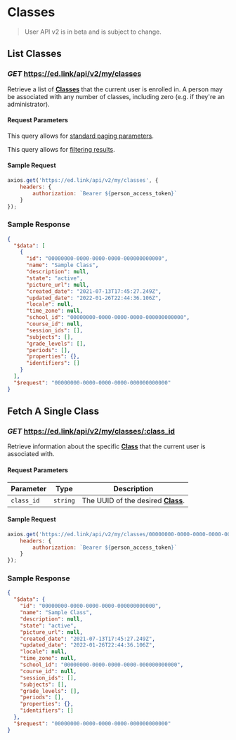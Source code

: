 # Classes

> User API v2 is in beta and is subject to change.

## List Classes

### *GET* https://ed.link/api/v2/my/classes

Retrieve a list of **[Classes](../models/external/class)** that the current user is enrolled in. A person may be associated with any number of classes, including zero (e.g. if they're an administrator).

#### Request Parameters

This query allows for [standard paging parameters](../../../guides/v2.0/paginated-requests).

This query allows for [filtering results](../../../guides/v2.0/filtering-results).

#### Sample Request

```javascript
axios.get('https://ed.link/api/v2/my/classes', {
	headers: {
		authorization: `Bearer ${person_access_token}`
	}
});
```

### Sample Response

```json
{
  "$data": [
    {
      "id": "00000000-0000-0000-0000-000000000000",
      "name": "Sample Class",
      "description": null,
      "state": "active",
      "picture_url": null,
      "created_date": "2021-07-13T17:45:27.249Z",
      "updated_date": "2022-01-26T22:44:36.106Z",
      "locale": null,
      "time_zone": null,
      "school_id": "00000000-0000-0000-0000-000000000000",
      "course_id": null,
      "session_ids": [],
      "subjects": [],
      "grade_levels": [],
      "periods": [],
      "properties": {},
      "identifiers": []
    }
  ],
  "$request": "00000000-0000-0000-0000-000000000000"
}
```

## Fetch A Single Class

### *GET* https://ed.link/api/v2/my/classes/:class_id

Retrieve information about the specific **[Class](../models/external/class)** that the current user is associated with.

#### Request Parameters

| Parameter  | Type     | Description                                                    |
|------------|----------|----------------------------------------------------------------|
| `class_id` | `string` | The UUID of the desired **[Class](../models/external/class)**. |

#### Sample Request

```javascript
axios.get('https://ed.link/api/v2/my/classes/00000000-0000-0000-0000-000000000000', {
	headers: {
		authorization: `Bearer ${person_access_token}`
	}
});
```

### Sample Response

```json
{
  "$data": {
    "id": "00000000-0000-0000-0000-000000000000",
    "name": "Sample Class",
    "description": null,
    "state": "active",
    "picture_url": null,
    "created_date": "2021-07-13T17:45:27.249Z",
    "updated_date": "2022-01-26T22:44:36.106Z",
    "locale": null,
    "time_zone": null,
    "school_id": "00000000-0000-0000-0000-000000000000",
    "course_id": null,
    "session_ids": [],
    "subjects": [],
    "grade_levels": [],
    "periods": [],
    "properties": {},
    "identifiers": []
  },
  "$request": "00000000-0000-0000-0000-000000000000"
}
```